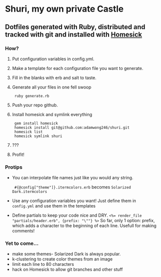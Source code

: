 # Shuri, my own private Castle

## Dotfiles generated with Ruby, distributed and tracked with git and installed with [Homesick](https://github.com/technicalpickles/homesick) 

### How?
1. Put configuration variables in config.yml.
2. Make a template for each configuration file you want to generate. 
3. Fill in the blanks with erb and salt to taste.
4. Generate all your files in one fell swoop

        ruby generate.rb
5. Push your repo github. 
6. Install homesick and symlink everything
        
        gem install homesick
        homesick install git@github.com:adamwong246/shuri.git
        homesick list
        homesick symlink shuri
        
7. ???
8. Profit!

### Protips

* You can interpolate file names just like you would any string.

    ``` #{@config["theme"]}.itermcolors.erb``` becomes ```Solarized Dark.itermcolors```

* Use any configuration variables you want! Just define them in ```config.yml``` and use them in the templates
* Define partials to keep your code nice and DRY.
    ```<%= render_file "partials/header.erb", {prefix: "\""} %>```
    So far, only 1 option: prefix, which adds a character to the beginning of each line. Usefull for making comments!


### Yet to come...

* make some themes- Solarized Dark is always popular.
* k-clustering to create color themes from an image
* limit each line to 80 characters
* hack on Homesick to allow git branches and other stuff